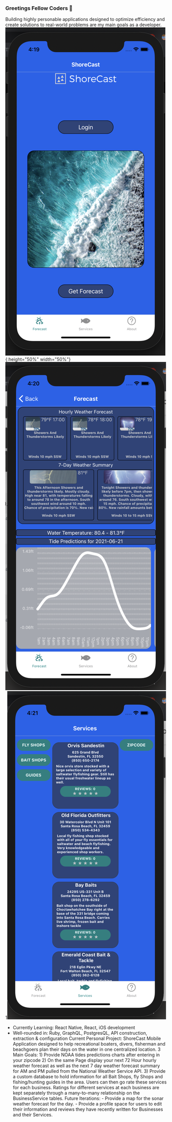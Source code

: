 ### Greetings Fellow Coders 👋

Building highly personable applications designed to optimize efficiency and create solutions to real-world problems are my main goals as a developer.
![](Screen%20Shot%202021-06-21%20at%204.19.07%20PM.png){:height="50%" width="50%"}
![](Screen%20Shot%202021-06-21%20at%204.20.32%20PM.png)
1![](Screen%20Shot%202021-06-21%20at%204.21.12%20PM.png)
- Currently Learning: React Native, React, iOS development
- Well-rounded in: Ruby, GraphQL, PostgresQL, API construction, extraction & configuration
Current Personal Project: ShoreCast
Mobile Application designed to help recreational boaters, divers, fisherman and beachgoers plan their days on the water in one centralized location.
3 Main Goals: 1) Provide NOAA tides predictions charts after entering in your zipcode
              2) On the same Page display your next 72 Hour hourly weather forecast as well as the next 7 day weather forecast summary for AM and PM pulled                  from the National Weather Service API.
              3) Provide a custom database to hold information for all Bait Shops, fly Shops and fishing/hunting guides in the area. Users can then go rate                  these services for each business. Ratings for different services at each business are kept separately through a many-to-many relationship                  on the BusinessService tables.
Future Iterations: 
        - Provide a map for the sonar weather forecast for the day.
        - Provide a profile space for users to edit their information and reviews they have recently written for Businesses and their Services.
           
                  

